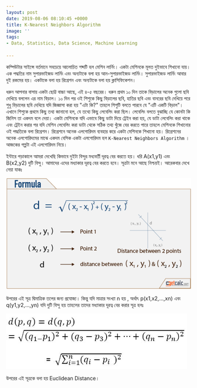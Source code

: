 ```yaml
---
layout: post
date: 2019-08-06 08:10:45 +0000
title: K-Nearest Neighbors Algorithm
image: ''
tags:
- Data, Statistics, Data Science, Machine Learning

---
```

কম্পিউটার সাইন্সে বর্তমানে সবচেয়ে আলোচিত শব্দটি হল মেশিন লার্নিং। একটা মেশিনকে মূলত দুইভাবে শিখানো যায়। এক পদ্ধতির নাম সুপারভাইজড লার্নিং এবং অন্যটাকে বলা হয় আন-সুপারভাইজড লার্নিং। সুপারভাইজড লার্নিং আবার দুই রকমের হয়। একটাকে বলা হয় রিগ্রেশন এবং অন্যটাকে বলা হয় ক্লাসিফিকেশন।

ধরুন আপনার বাসায় একটা ছোট্ট বাচ্চা আছে, এই ৪-৫ বছরের। ধরুন প্রথম ১০ দিন তাকে বিড়ালের অনেক গুলো ছবি দেখিয়ে বললেন এর নাম বিড়াল। ১০ দিন পর ওই শিশুকে কিছু বিড়ালের ছবি, হাতির ছবি এবং বানরের ছবি দেখিয়ে পরে শুধু বিড়ালের ছবি দেখিয়ে যদি জিজ্ঞাসা করা হয় "এটা কি?" তাহলে শিশুটি বলতে পারবে যে "এটি একটি বিড়াল"। এখানে শিশুকে প্রথমে কিছু তথ্য জানানো হল, যে তথ্যে কিছু লেবেলিং করা ছিল। লেবেলিং বলতে বুঝাচ্ছি যে কোনটা কি জিনিস তা একদম বলে দেয়া। একটা মেশিনকে যদি এভাবে কিছু ডাটা দিয়ে ট্রেইন করা হয়, যে ডাটা লেবেলিং করা থাকে এবং ট্রেইন করার পর যদি মেশিন লেবেলিং করা ডাটা থেকে সঠিক তথ্য খুঁজে বের করতে পারে তাহলে মেশিনকে শিখানোর ওই পদ্ধতিকে বলা রিগ্রেশন। রিগ্রেশনে অনেক এলগোরিদম ব্যবহার করে একটা মেশিনকে শিখানো হয়। রিগ্রেশনের অনেক এলগোরিদমের মাঝে একদম বেসিক একটা এলগোরিদম হল `K-Nearest Neighbors Algorithm` । আজকের গল্পটা এই এলগোরিদম নিয়ে।

ইন্টারে পড়াকালে আমরা দেখেছি কিভাবে দুইটা বিন্দুর মধ্যবর্তী দূরত্ব বের করতে হয়। ধরি A(x1,y1) এবং B(x2,y2) দুটি বিন্দু। আমাদের এদের মধ্যাকার দূরত্ব বের করতে হবে। সূত্রটা মনে আছে নিশ্চয়ই। আরেকবার দেখে নেয়া যাকঃ

<center><img src="/uploads/distance-between-two-points.png" style=""></center>

উপরের এই সূত্র দ্বিমাত্রিক তলের জন্য প্রযোজ্য। কিন্তু যদি মাত্রার সংখ্যা n হয় , অর্থাৎ p(x1,x2,...,xn) এবং q(y1,y2,...,yn) যদি দুটি বিন্দু হয় তাহলের তাদের মধ্যাকার দূরত্ব বের করার সূত্র হলঃ

![](/uploads/RtnTY.jpg)

উপরের এই সূত্রকে বলা হয় Euclidean Distance। 